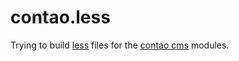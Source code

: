 contao.less
===========

Trying to build [less][less] files for the [contao cms][contao] modules.

[less]: http://lesscss.org/
[contao]: http://contao.org/